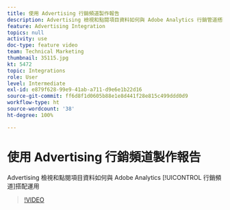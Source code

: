 ```yaml
---
title: 使用 Advertising 行銷頻道製作報告
description: Advertising 檢視和點閱項目資料如何與 Adobe Analytics 行銷管道搭配運用
feature: Advertising Integration
topics: null
activity: use
doc-type: feature video
team: Technical Marketing
thumbnail: 35115.jpg
kt: 5472
topic: Integrations
role: User
level: Intermediate
exl-id: e879f628-99e9-41ab-a711-d9e6e1b22d16
source-git-commit: ff6d8f1d0605b88e1e8d441f28e815c499ddd0d9
workflow-type: ht
source-wordcount: '38'
ht-degree: 100%

---
```


# 使用 Advertising 行銷頻道製作報告

Advertising 檢視和點閱項目資料如何與 Adobe Analytics [!UICONTROL 行銷頻道]搭配運用

>[!VIDEO](https://video.tv.adobe.com/v/35115/?quality=12&learn=on)
